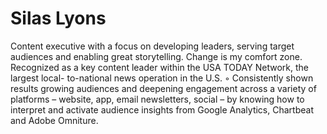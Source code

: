 # Silas Lyons
Content executive with a focus on developing leaders, serving target audiences and enabling great storytelling. Change is my comfort zone. Recognized as a key content leader within the USA TODAY Network, the largest local- to-national news operation in the U.S. ◦ Consistently shown results growing audiences and deepening engagement across a variety of platforms – website, app, email newsletters, social – by knowing how to interpret and activate audience insights from Google Analytics, Chartbeat and Adobe Omniture.
